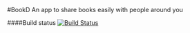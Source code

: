 #BookD
An app to share books easily with people around you


####Build status
[![Build Status](https://magnum.travis-ci.com/championswimmer/Bookd_Android_App.svg?token=G6o5oMShrubHfvkzCYDz&branch=master)](https://magnum.travis-ci.com/championswimmer/Bookd_Android_App)

